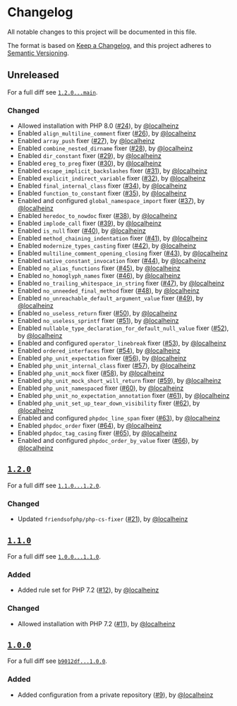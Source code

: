 # Changelog

All notable changes to this project will be documented in this file.

The format is based on [Keep a Changelog](https://keepachangelog.com/en/1.0.0/), and this project adheres to [Semantic Versioning](https://semver.org/spec/v2.0.0.html).

## Unreleased

For a full diff see [`1.2.0...main`][1.2.0...main].

### Changed

* Allowed installation with PHP 8.0 ([#24]), by [@localheinz]
* Enabled `align_multiline_comment` fixer ([#26]), by [@localheinz]
* Enabled `array_push` fixer ([#27]), by [@localheinz]
* Enabled `combine_nested_dirname` fixer ([#28]), by [@localheinz]
* Enabled `dir_constant` fixer ([#29]), by [@localheinz]
* Enabled `ereg_to_preg` fixer ([#30]), by [@localheinz]
* Enabled `escape_implicit_backslashes` fixer ([#31]), by [@localheinz]
* Enabled `explicit_indirect_variable` fixer ([#32]), by [@localheinz]
* Enabled `final_internal_class` fixer ([#34]), by [@localheinz]
* Enabled `function_to_constant` fixer ([#35]), by [@localheinz]
* Enabled and configured `global_namespace_import` fixer ([#37]), by [@localheinz]
* Enabled `heredoc_to_nowdoc` fixer ([#38]), by [@localheinz]
* Enabled `implode_call` fixer ([#39]), by [@localheinz]
* Enabled `is_null` fixer ([#40]), by [@localheinz]
* Enabled `method_chaining_indentation` fixer ([#41]), by [@localheinz]
* Enabled `modernize_types_casting` fixer ([#42]), by [@localheinz]
* Enabled `multiline_comment_opening_closing` fixer ([#43]), by [@localheinz]
* Enabled `native_constant_invocation` fixer ([#44]), by [@localheinz]
* Enabled `no_alias_functions` fixer ([#45]), by [@localheinz]
* Enabled `no_homoglyph_names` fixer ([#46]), by [@localheinz]
* Enabled `no_trailing_whitespace_in_string` fixer ([#47]), by [@localheinz]
* Enabled `no_unneeded_final_method` fixer ([#48]), by [@localheinz]
* Enabled `no_unreachable_default_argument_value` fixer ([#49]), by [@localheinz]
* Enabled `no_useless_return` fixer ([#50]), by [@localheinz]
* Enabled `no_useless_sprintf` fixer ([#51]), by [@localheinz]
* Enabled `nullable_type_declaration_for_default_null_value` fixer ([#52]), by [@localheinz]
* Enabled and configured `operator_linebreak` fixer ([#53]), by [@localheinz]
* Enabled `ordered_interfaces` fixer ([#54]), by [@localheinz]
* Enabled `php_unit_expectation` fixer ([#56]), by [@localheinz]
* Enabled `php_unit_internal_class` fixer ([#57]), by [@localheinz]
* Enabled `php_unit_mock` fixer ([#58]), by [@localheinz]
* Enabled `php_unit_mock_short_will_return` fixer ([#59]), by [@localheinz]
* Enabled `php_unit_namespaced` fixer ([#60]), by [@localheinz]
* Enabled `php_unit_no_expectation_annotation` fixer ([#61]), by [@localheinz]
* Enabled `php_unit_set_up_tear_down_visibility` fixer ([#62]), by [@localheinz]
* Enabled and configured `phpdoc_line_span` fixer ([#63]), by [@localheinz]
* Enabled `phpdoc_order` fixer ([#64]), by [@localheinz]
* Enabled `phpdoc_tag_casing` fixer ([#65]), by [@localheinz]
* Enabled and configured `phpdoc_order_by_value` fixer ([#66]), by [@localheinz]

## [`1.2.0`][1.2.0]

For a full diff see [`1.1.0...1.2.0`][1.1.0...1.2.0].

### Changed

* Updated `friendsofphp/php-cs-fixer` ([#21]), by [@localheinz]

## [`1.1.0`][1.1.0]

For a full diff see [`1.0.0...1.1.0`][1.0.0...1.1.0].

### Added

* Added rule set for PHP 7.2 ([#12]), by [@localheinz]

### Changed

* Allowed installation with PHP 7.2 ([#11]), by [@localheinz]

## [`1.0.0`][1.0.0]

For a full diff see [`b9012df...1.0.0`][b9012df...1.0.0].

### Added

* Added configuration from a private repository ([#9]), by [@localheinz]

[1.0.0]: https://github.com/gansel-rechtsanwaelte/php-cs-fixer-config/tag/1.0.0
[1.1.0]: https://github.com/gansel-rechtsanwaelte/php-cs-fixer-config/tag/1.1.0
[1.2.0]: https://github.com/gansel-rechtsanwaelte/php-cs-fixer-config/tag/1.2.0

[b9012df...1.0.0]: https://github.com/gansel-rechtsanwaelte/php-cs-fixer-config/compare/b9012df...1.0.0
[1.0.0...1.1.0]: https://github.com/gansel-rechtsanwaelte/php-cs-fixer-config/compare/1.0.0...1.1.0
[1.1.0...1.2.0]: https://github.com/gansel-rechtsanwaelte/php-cs-fixer-config/compare/1.1.0...1.2.0
[1.2.0...main]: https://github.com/gansel-rechtsanwaelte/php-cs-fixer-config/compare/1.2.0...main

[#9]: https://github.com/gansel-rechtsanwaelte/php-cs-fixer-config/pull/9
[#11]: https://github.com/gansel-rechtsanwaelte/php-cs-fixer-config/pull/11
[#12]: https://github.com/gansel-rechtsanwaelte/php-cs-fixer-config/pull/12
[#21]: https://github.com/gansel-rechtsanwaelte/php-cs-fixer-config/pull/21
[#24]: https://github.com/gansel-rechtsanwaelte/php-cs-fixer-config/pull/24
[#26]: https://github.com/gansel-rechtsanwaelte/php-cs-fixer-config/pull/26
[#27]: https://github.com/gansel-rechtsanwaelte/php-cs-fixer-config/pull/27
[#28]: https://github.com/gansel-rechtsanwaelte/php-cs-fixer-config/pull/28
[#29]: https://github.com/gansel-rechtsanwaelte/php-cs-fixer-config/pull/29
[#30]: https://github.com/gansel-rechtsanwaelte/php-cs-fixer-config/pull/30
[#31]: https://github.com/gansel-rechtsanwaelte/php-cs-fixer-config/pull/31
[#32]: https://github.com/gansel-rechtsanwaelte/php-cs-fixer-config/pull/32
[#34]: https://github.com/gansel-rechtsanwaelte/php-cs-fixer-config/pull/34
[#35]: https://github.com/gansel-rechtsanwaelte/php-cs-fixer-config/pull/35
[#37]: https://github.com/gansel-rechtsanwaelte/php-cs-fixer-config/pull/37
[#38]: https://github.com/gansel-rechtsanwaelte/php-cs-fixer-config/pull/38
[#39]: https://github.com/gansel-rechtsanwaelte/php-cs-fixer-config/pull/39
[#40]: https://github.com/gansel-rechtsanwaelte/php-cs-fixer-config/pull/40
[#41]: https://github.com/gansel-rechtsanwaelte/php-cs-fixer-config/pull/41
[#42]: https://github.com/gansel-rechtsanwaelte/php-cs-fixer-config/pull/42
[#43]: https://github.com/gansel-rechtsanwaelte/php-cs-fixer-config/pull/43
[#44]: https://github.com/gansel-rechtsanwaelte/php-cs-fixer-config/pull/44
[#45]: https://github.com/gansel-rechtsanwaelte/php-cs-fixer-config/pull/45
[#46]: https://github.com/gansel-rechtsanwaelte/php-cs-fixer-config/pull/46
[#47]: https://github.com/gansel-rechtsanwaelte/php-cs-fixer-config/pull/47
[#48]: https://github.com/gansel-rechtsanwaelte/php-cs-fixer-config/pull/48
[#49]: https://github.com/gansel-rechtsanwaelte/php-cs-fixer-config/pull/49
[#50]: https://github.com/gansel-rechtsanwaelte/php-cs-fixer-config/pull/50
[#51]: https://github.com/gansel-rechtsanwaelte/php-cs-fixer-config/pull/51
[#52]: https://github.com/gansel-rechtsanwaelte/php-cs-fixer-config/pull/52
[#53]: https://github.com/gansel-rechtsanwaelte/php-cs-fixer-config/pull/53
[#54]: https://github.com/gansel-rechtsanwaelte/php-cs-fixer-config/pull/54
[#56]: https://github.com/gansel-rechtsanwaelte/php-cs-fixer-config/pull/56
[#57]: https://github.com/gansel-rechtsanwaelte/php-cs-fixer-config/pull/57
[#58]: https://github.com/gansel-rechtsanwaelte/php-cs-fixer-config/pull/58
[#59]: https://github.com/gansel-rechtsanwaelte/php-cs-fixer-config/pull/59
[#60]: https://github.com/gansel-rechtsanwaelte/php-cs-fixer-config/pull/60
[#61]: https://github.com/gansel-rechtsanwaelte/php-cs-fixer-config/pull/61
[#62]: https://github.com/gansel-rechtsanwaelte/php-cs-fixer-config/pull/62
[#63]: https://github.com/gansel-rechtsanwaelte/php-cs-fixer-config/pull/63
[#64]: https://github.com/gansel-rechtsanwaelte/php-cs-fixer-config/pull/64
[#65]: https://github.com/gansel-rechtsanwaelte/php-cs-fixer-config/pull/65
[#66]: https://github.com/gansel-rechtsanwaelte/php-cs-fixer-config/pull/66

[@localheinz]: https://github.com/localheinz
